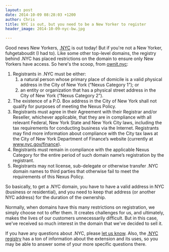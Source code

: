 ```yaml
---
layout: post
date: 2014-10-09 08:28:03 +1200
author: Chris
title: NYC is out, but you need to be a New Yorker to register
header_image: 2014-10-09-nyc-bw.jpg

---
```


Good news New Yorkers, [.NYC](https://iwantmyname.com/domains/dot-nyc) is out today! But if you're not a New Yorker, fuhgetaboudit (I had to). Like some other top-level domains, the registry behind .NYC has placed restrictions on the domain to ensure only New Yorkers have access. So here's the scoop, from [ownit.nyc](http://www.ownit.nyc/policies/nyc_nexus_policy.php):


1. Registrants in .NYC must be either:
	1. a natural person whose primary place of domicile is a valid physical address in the City of New York (“Nexus Category 1”); or
	2. an entity or organization that has a physical street address in the City of New York (“Nexus Category 2”).
2. The existence of a P.O. Box address in the City of New York shall not qualify for purposes of meeting the Nexus Policy.
3. Registrants must agree in their Agreement with their Registrar and/or Reseller, whichever applicable, that they are in compliance with all relevant Federal, New York State and New York City laws, including the tax requirements for conducting business via the Internet. Registrants may find more information about compliance with the City tax laws at the City of New York Department of Finance’s website (currently at www.nyc.gov/finance).
4. Registrants must remain in compliance with the applicable Nexus Category for the entire period of such domain name’s registration by the registrant.
5. Registrants may not license, sub-delegate or otherwise transfer .NYC domain names to third parties that otherwise fail to meet the requirements of this Nexus Policy.

So basically, to get a .NYC domain, you have to have a valid address in NYC (business or residential), and you need to keep that address (or another NYC address) for the duration of the ownership. 

Normally, when domains have this many restrictions on registration, we simply choose not to offer them. It creates challenges for us, and ultimately, makes the lives of our customers unnecessarily difficult. But in this case, we've received so much interest in the domain that we've decided to sell it. 

If you have any questions about .NYC, please [let us know](https://iwantmyname.com/support). Also, the [.NYC registry](http://www.ownit.nyc/) has a ton of information about the extension and its uses, so you may be able to answer some of your more specific questions there.

